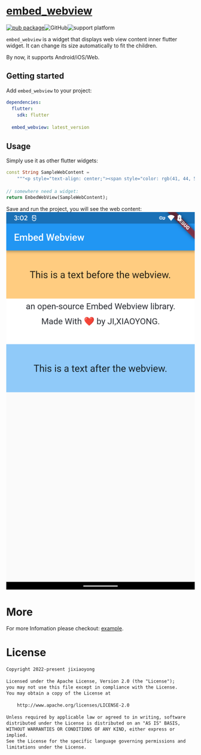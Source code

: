 # [embed_webview](https://github.com/jixiaoyong/embed_webview)

[![pub package](https://shields.io/pub/v/embed_webview.svg?style=flat&color=brightgreen)](https://pub.dev/packages/embed_webview)![GitHub](https://img.shields.io/github/license/jixiaoyong/embed_webview)![support platform](https://img.shields.io/badge/support%20platform-Android%7CiOS%7CWeb-brightgreen)

`embed_webview` is a widget that displays web view content inner flutter widget. It can change its size automatically to fit the children.

By now, it supports Android/iOS/Web.



## Getting started

Add `embed_webview` to your project:

```yaml
dependencies:
  flutter:
    sdk: flutter

  embed_webview: latest_version
```

## Usage

Simply use it as other flutter widgets:

```dart
const String SampleWebContent =
    """<p style="text-align: center;"><span style="color: rgb(41, 44, 50); font-size: 19px;">an&nbsp;open-source&nbsp;Embed&nbsp;Webview&nbsp;library.</span></p><p style="text-align: center;"><span style="color: rgb(41, 44, 50); font-size: 19px;">Made&nbsp;With&nbsp;❤️&nbsp;by&nbsp;JI,XIAOYONG.</span></p><p><br></p>""";

// somewhere need a widget:
return EmbedWebView(SampleWebContent);
```

Save and run the project, you will see the web content:
![](./doc/img/screenshot.png)

# More

For more Infomation please checkout: [example](./example).

# License

```
Copyright 2022-present jixiaoyong

Licensed under the Apache License, Version 2.0 (the "License");
you may not use this file except in compliance with the License.
You may obtain a copy of the License at

    http://www.apache.org/licenses/LICENSE-2.0

Unless required by applicable law or agreed to in writing, software
distributed under the License is distributed on an "AS IS" BASIS,
WITHOUT WARRANTIES OR CONDITIONS OF ANY KIND, either express or implied.
See the License for the specific language governing permissions and
limitations under the License.
```

